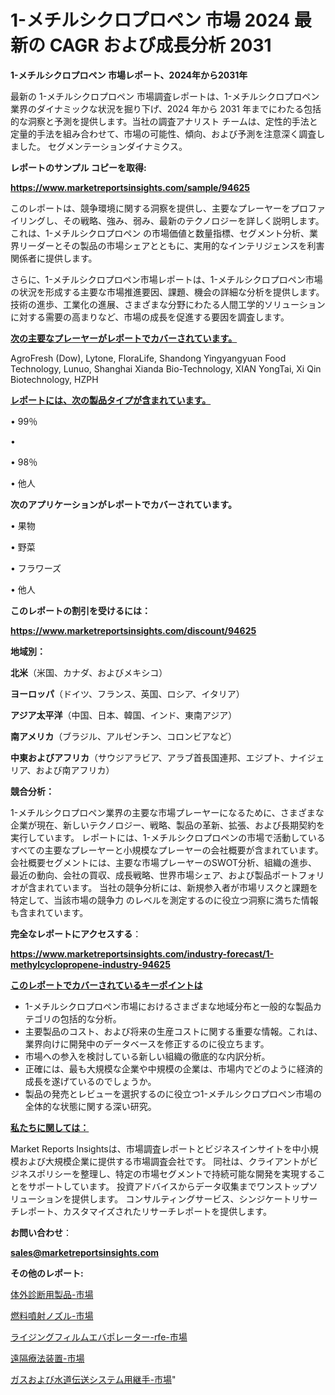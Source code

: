 # 1-メチルシクロプロペン 市場 2024 最新の CAGR および成長分析 2031

<strong>1-メチルシクロプロペン 市場レポート、2024年から2031年</strong>

最新の 1-メチルシクロプロペン 市場調査レポートは、1-メチルシクロプロペン 業界のダイナミックな状況を掘り下げ、2024 年から 2031 年までにわたる包括的な洞察と予測を提供します。当社の調査アナリスト チームは、定性的手法と定量的手法を組み合わせて、市場の可能性、傾向、および予測を注意深く調査しました。 セグメンテーションダイナミクス。



<strong>レポートのサンプル コピーを取得:</strong> <a href=https://www.marketreportsinsights.com/sample/94625>

<strong><u>https://www.marketreportsinsights.com/sample/94625</u></strong></a>

このレポートは、競争環境に関する洞察を提供し、主要なプレーヤーをプロファイリングし、その戦略、強み、弱み、最新のテクノロジーを詳しく説明します。 これは、1-メチルシクロプロペン の市場価値と数量指標、セグメント分析、業界リーダーとその製品の市場シェアとともに、実用的なインテリジェンスを利害関係者に提供します。

さらに、1-メチルシクロプロペン市場レポートは、1-メチルシクロプロペン市場の状況を形成する主要な市場推進要因、課題、機会の詳細な分析を提供します。 技術の進歩、工業化の進展、さまざまな分野にわたる人間工学的ソリューションに対する需要の高まりなど、市場の成長を促進する要因を調査します。



<strong><u>次の主要なプレーヤーがレポートでカバーされています。</u></strong>

AgroFresh (Dow), Lytone, FloraLife, Shandong Yingyangyuan Food Technology, Lunuo, Shanghai Xianda Bio-Technology, XIAN YongTai, Xi Qin Biotechnology, HZPH



<strong><u><b>レポートには、次の製品タイプが含まれています。</b></u></strong>

• 99％

• 

• 98％

• 他人



<strong><b>次のアプリケーションがレポートでカバーされています。</b></strong>

• 果物

• 野菜

• フラワーズ

• 他人



<strong><b>このレポートの割引を受けるには：</b></strong><a href=https://www.marketreportsinsights.com/discount/94625>

<strong><u>https://www.marketreportsinsights.com/discount/94625</u></strong></a>



<strong>地域別：</strong>



<strong>北米</strong>（米国、カナダ、およびメキシコ）



<strong>ヨーロッパ</strong>（ドイツ、フランス、英国、ロシア、イタリア）



<strong>アジア太平洋</strong>（中国、日本、韓国、インド、東南アジア）



<strong>南アメリカ</strong>（ブラジル、アルゼンチン、コロンビアなど）



<strong>中東およびアフリカ</strong>（サウジアラビア、アラブ首長国連邦、エジプト、ナイジェリア、および南アフリカ）



<strong>競合分析：</strong>

1-メチルシクロプロペン業界の主要な市場プレーヤーになるために、さまざまな企業が現在、新しいテクノロジー、戦略、製品の革新、拡張、および長期契約を実行しています。 レポートには、1-メチルシクロプロペンの市場で活動しているすべての主要なプレーヤーと小規模なプレーヤーの会社概要が含まれています。 会社概要セグメントには、主要な市場プレーヤーのSWOT分析、組織の進歩、最近の動向、会社の買収、成長戦略、世界市場シェア、および製品ポートフォリオが含まれています。 当社の競争分析には、新規参入者が市場リスクと課題を特定して、当該市場の競争力 のレベルを測定するのに役立つ洞察に満ちた情報も含まれています。



<strong>完全なレポートにアクセスする</strong>：

<a href=https://www.marketreportsinsights.com/industry-forecast/1-methylcyclopropene-industry-94625>

<strong><u>https://www.marketreportsinsights.com/industry-forecast/1-methylcyclopropene-industry-94625</u></strong></a>



<strong><u><b>このレポートでカバーされているキーポイントは</b></u></strong>
<ul>
  <li>1-メチルシクロプロペン市場におけるさまざまな地域分布と一般的な製品カテゴリの包括的な分析。</li>
  <li>主要製品のコスト、および将来の生産コストに関する重要な情報。これは、業界向けに開発中のデータベースを修正するのに役立ちます。</li>
  <li>市場への参入を検討している新しい組織の徹底的な内訳分析。</li>
  <li>正確には、最も大規模な企業や中規模の企業は、市場内でどのように経済的成長を遂げているのでしょうか。</li>
  <li>製品の発売とレビューを選択するのに役立つ1-メチルシクロプロペン市場の全体的な状態に関する深い研究。</li>
</ul>


<strong><u><b>私たちに関しては：</b></u></strong>

Market Reports Insightsは、市場調査レポートとビジネスインサイトを中小規模および大規模企業に提供する市場調査会社です。 同社は、クライアントがビジネスポリシーを整理し、特定の市場セグメントで持続可能な開発を実現することをサポートしています。 投資アドバイスからデータ収集までワンストップソリューションを提供します。 コンサルティングサービス、シンジケートリサーチレポート、カスタマイズされたリサーチレポートを提供します。



<strong><b>お問い合わせ</b></strong>：

<a href=mailto:sales@marketreportsinsights.com>

<strong><u>sales@marketreportsinsights.com</u></strong></a>



<strong>その他のレポート:</strong>

<a href=https://www.linkedin.com/pulse/体外診断用製品-市場-2023-swot-分析と成長率-2030-analytics-avenue-360-analysis-ml6wf/>体外診断用製品-市場</a>

<a href=https://www.linkedin.com/pulse/燃料噴射ノズル-市場-2023-新興市場-将来の動向と市場需要-2030-pr-news-hub-ez6rf/>燃料噴射ノズル-市場</a>

<a href=https://www.linkedin.com/pulse/ライジングフィルムエバポレーター-rfe-市場-2023-総合分析と事業成長戦略-ynlpf/>ライジングフィルムエバポレーター-rfe-市場</a>

<a href=https://www.linkedin.com/pulse/遠隔療法装置-市場-2023-swot-分析と最新イノベーション-2030-ywxef/>遠隔療法装置-市場</a>

<a href=https://www.linkedin.com/pulse/ガスおよび水道伝送システム用継手-市場-2023-総利益と主要ベンダー-rsbzc/>ガスおよび水道伝送システム用継手-市場</a>"
